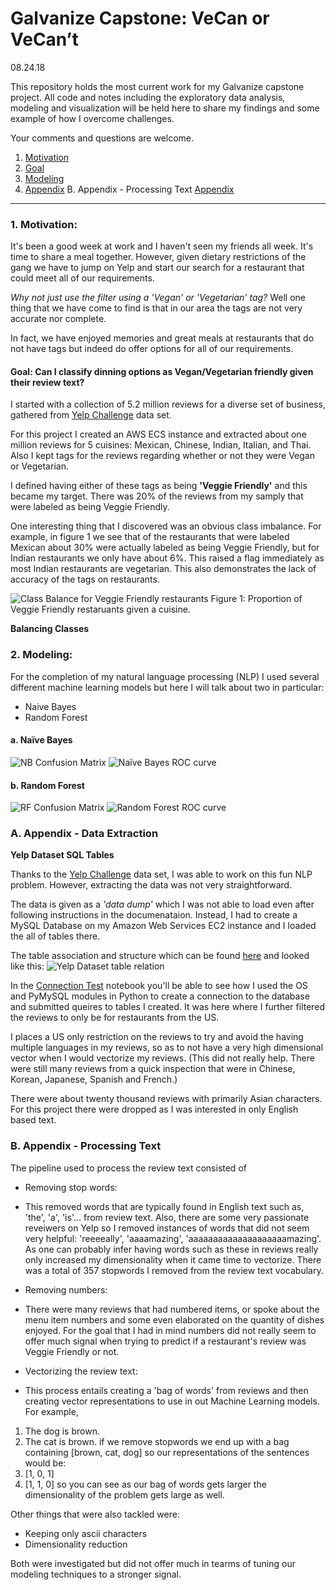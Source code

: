 # Galvanize Capstone: VeCan or VeCan’t 
08.24.18

This repository holds the most current work for my Galvanize capstone project. 
All code and notes including the exploratory data analysis, modeling and visualization
will be held here to share my findings and some example of how I overcome challenges. 

Your comments and questions are welcome.

1. [Motivation](#1-motivation)
2. [Goal](#1-goal-classify-businesses-by-their-review-text)
3. [Modeling](#2-modeling)
0. [Appendix](#0-appendix)
B. Appendix - Processing Text
[Appendix](#B-appendix-processing-text)
<!--- == === == === == === == === == === == === == === == === == === == == --->

---
### 1. Motivation:
It's been a good week at work and I haven't seen my friends all week. It's time 
to share a meal together. However, given dietary restrictions of the gang we have 
to jump on Yelp and start our search for a restaurant that could meet all of our 
requirements. 

*Why not just use the filter using a 'Vegan' or 'Vegetarian' tag?* Well one thing
that we have come to find is that in our area the tags are not very accurate nor 
complete.

In fact, we have enjoyed memories and great meals at restaurants that do not 
have tags but indeed do offer options for all of our requirements.

#### Goal: Can I classify dinning options as Vegan/Vegetarian friendly given their review text?

I started with a collection of 5.2 million reviews for a diverse set of business,
gathered from [Yelp Challenge](https://www.yelp.com/dataset/documentation/sql) data set.


<!--- Can I create a redirected link to Elliot's Medium post so I can get recognition/paid? --->

<!--- == === == === == === == === == === == === == === == === == === == == --->

For this project I created an AWS ECS instance and extracted about one million
reviews for 5 cuisines: Mexican, Chinese, Indian, Italian, and Thai. Also I 
kept tags for the reviews regarding whether or not they were Vegan or Vegetarian.

I defined having either of these tags as being **'Veggie Friendly'** and this
became my target. There was 20% of the reviews from my samply that were labeled
as being Veggie Friendly.

One interesting thing that I discovered was an obvious class imbalance. 
For example, in figure 1 we see that of the restaurants that were labeled Mexican 
about 30% were actually labeled as being Veggie Friendly, but for Indian 
restaurants we only have about 6%. This raised a flag immediately as most Indian 
restaurants are vegetarian. This also demonstrates the lack of accuracy of the 
tags on restaurants.

![Class Balance for Veggie Friendly restaurants](/imgs/yelp_dataset_schema.png)
Figure 1: Proportion of Veggie Friendly restaruants given a cuisine.

**Balancing Classes**

<!--- == === == === == === == === Modeling  === == === == === == === == == --->

### 2. Modeling:
For the completion of my natural language processing (NLP) I used several different
machine learning models but here I will talk about two in particular:
-  Naive Bayes
-  Random Forest


#### a. Naïve Bayes

![NB Confusion Matrix](/imgs/MNB-CountVect-CMat.png)
![Naïve Bayes ROC curve](/imgs/MNB_357StWds_full_countV.png)

<!--- == === == === == === == === == === == === == === == === == === == == --->


#### b. Random Forest

![RF Confusion Matrix](/imgs/RF-CountVect-CMat.png)
![Random Forest ROC curve](/imgs/RF_357StWds_full_countV_SVD.png)

<!--- == === == === == === == === Appendix A === == === == === == === == == --->

### A. Appendix - Data Extraction
**Yelp Dataset SQL Tables**

Thanks to the [Yelp Challenge](https://www.yelp.com/dataset/documentation/sql) data 
set, I was able to work on this fun NLP problem. However, extracting the data was 
not very straightforward.

The data is given as a *'data dump'* which I was not able to load even after following
instructions in the documenataion. Instead, I had to create a MySQL Database on my
Amazon Web Services EC2 instance and I loaded the all of tables there. 

The table association and structure which can be found 
[here](https://www.yelp.com/dataset/documentation/sql) and looked like this:
![Yelp Dataset table relation](/imgs/yelp_dataset_schema.png)

In the [Connection Test](/ConnectionTest-Review-with-VegColumns.ipynb) notebook
you'll be able to see how I used the OS and PyMySQL modules in Python to create
a connection to the database and submitted queires to tables I created. It was 
here where I further filtered the reviews to only be for restaurants from the US.

I places a US only restriction on the reviews to try and avoid the having multiple
languages in my reviews, so as to not have a very high dimensional vector when
I would vectorize my reviews. (This did not really help. There were still many
reviews from a quick inspection that were in Chinese, Korean, Japanese, 
Spanish and French.)

There were about twenty thousand reviews with primarily Asian characters. For 
this project there were dropped as I was interested in only English based text.

<!--- == === == === == === == === == === == === == === == === == === == == --->

<!--- == === == === == === == === Appendix B === == === == === == === == == --->

### B. Appendix - Processing Text

The pipeline used to process the review text consisted of
-  Removing stop words:
*  This removed words that are typically found in English text such as, 'the', 
'a', 'is'... from review text. Also, there are some very passionate reveiwers
on Yelp so I removed instances of words that did not seem very helpful: 'reeeeally',
'aaaamazing', 'aaaaaaaaaaaaaaaaaaaamazing'. As one can probably infer having
words such as these in reviews really only increased my dimensionality when 
it came time to vectorize. There was a total of 357 stopwords I removed from 
the review text vocabulary. 
-  Removing numbers:
*  There were many reviews that had numbered items, or spoke about the menu item
numbers and some even elaborated on the quantity of dishes enjoyed. For the goal
that I had in mind numbers did not really seem to offer much signal when trying 
to predict if a restaurant's review was Veggie Friendly or not.
-  Vectorizing the review text:
*  This process entails creating a 'bag of words' from reviews and then creating 
vector representations to use in out Machine Learning models. For example, 
1.  The dog is brown.
2.  The cat is brown. 
if we remove stopwords we end up with a bag containing [brown, cat, dog] so our
representations of the sentences would be:
1.  [1, 0, 1]
2.  [1, 1, 0]
so you can see as our bag of words gets larger the dimensionality of the problem 
gets large as well. 

Other things that were also tackled were:
-  Keeping only ascii characters
-  Dimensionality reduction

Both were investigated but did not offer much in tearms of tuning our modeling 
techniques to a stronger signal. 